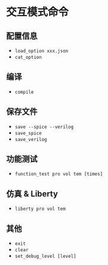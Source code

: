 # 交互模式命令

## 配置信息

- `load_option xxx.json`
- `cat_option`



## 编译

- `compile`



## 保存文件

- `save --spice --verilog`
- `save_spice`
- `save_verilog`



## 功能测试

- `function_test pro vol tem [times]` 



## 仿真 & Liberty

- `liberty pro vol tem`



## 其他

- `exit`
- `clear`
- `set_debug_level [level]` 